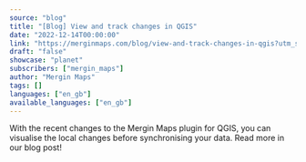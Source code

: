 ```yaml
---
source: "blog"
title: "[Blog] View and track changes in QGIS"
date: "2022-12-14T00:00:00"
link: "https://merginmaps.com/blog/view-and-track-changes-in-qgis?utm_source=qgis"
draft: "false"
showcase: "planet"
subscribers: ["mergin_maps"]
author: "Mergin Maps"
tags: []
languages: ["en_gb"]
available_languages: ["en_gb"]
---
```


With the recent changes to the Mergin Maps plugin for QGIS, you can visualise the local changes before synchronising your data. Read more in our blog post!
